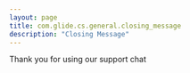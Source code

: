```yaml
---
layout: page
title: com.glide.cs.general.closing_message
description: "Closing Message"
---
```

Thank you for using our support chat